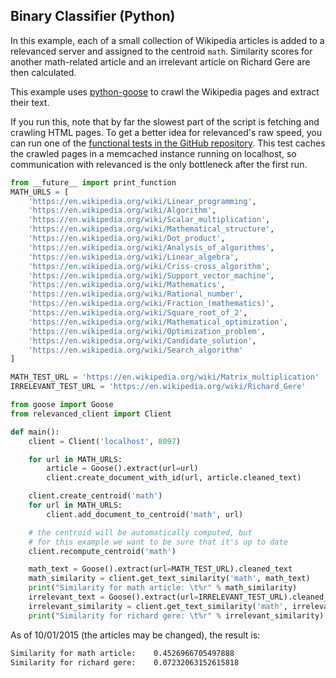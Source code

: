 ## Binary Classifier (Python)

In this example, each of a small collection of Wikipedia articles is added to a relevanced server and assigned to the centroid `math`.  Similarity scores for another math-related article and an irrelevant article on Richard Gere are then calculated.

This example uses [python-goose](https://github.com/grangier/python-goose) to crawl the Wikipedia pages and extract their text.

If you run this, note that by far the slowest part of the script is fetching and crawling HTML pages.  To get a better idea for relevanced's raw speed, you can run one of the [functional tests in the GitHub repository](https://github.com/scivey/relevanced/blob/master/func_test/main.py).  This test caches the crawled pages in a memcached instance running on localhost, so communication with relevanced is the only bottleneck after the first run.

```python
from __future__ import print_function
MATH_URLS = [
    'https://en.wikipedia.org/wiki/Linear_programming',
    'https://en.wikipedia.org/wiki/Algorithm',
    'https://en.wikipedia.org/wiki/Scalar_multiplication',
    'https://en.wikipedia.org/wiki/Mathematical_structure',
    'https://en.wikipedia.org/wiki/Dot_product',
    'https://en.wikipedia.org/wiki/Analysis_of_algorithms',
    'https://en.wikipedia.org/wiki/Linear_algebra',
    'https://en.wikipedia.org/wiki/Criss-cross_algorithm',
    'https://en.wikipedia.org/wiki/Support_vector_machine',
    'https://en.wikipedia.org/wiki/Mathematics',
    'https://en.wikipedia.org/wiki/Rational_number',
    'https://en.wikipedia.org/wiki/Fraction_(mathematics)',
    'https://en.wikipedia.org/wiki/Square_root_of_2',
    'https://en.wikipedia.org/wiki/Mathematical_optimization',
    'https://en.wikipedia.org/wiki/Optimization_problem',
    'https://en.wikipedia.org/wiki/Candidate_solution',
    'https://en.wikipedia.org/wiki/Search_algorithm'
]

MATH_TEST_URL = 'https://en.wikipedia.org/wiki/Matrix_multiplication'
IRRELEVANT_TEST_URL = 'https://en.wikipedia.org/wiki/Richard_Gere'

from goose import Goose
from relevanced_client import Client

def main():
    client = Client('localhost', 8097)

    for url in MATH_URLS:
        article = Goose().extract(url=url)
        client.create_document_with_id(url, article.cleaned_text)

    client.create_centroid('math')
    for url in MATH_URLS:
        client.add_document_to_centroid('math', url)

    # the centroid will be automatically computed, but
    # for this example we want to be sure that it's up to date
    client.recompute_centroid('math')

    math_text = Goose().extract(url=MATH_TEST_URL).cleaned_text
    math_similarity = client.get_text_similarity('math', math_text)
    print("Similarity for math article: \t%r" % math_similarity)
    irrelevant_text = Goose().extract(url=IRRELEVANT_TEST_URL).cleaned_text
    irrelevant_similarity = client.get_text_similarity('math', irrelevant_text)
    print("Similarity for richard gere: \t%r" % irrelevant_similarity)

```

As of 10/01/2015 (the articles may be changed), the result is:
```bash
Similarity for math article:    0.4526966705497888
Similarity for richard gere:    0.07232063152615818
```
